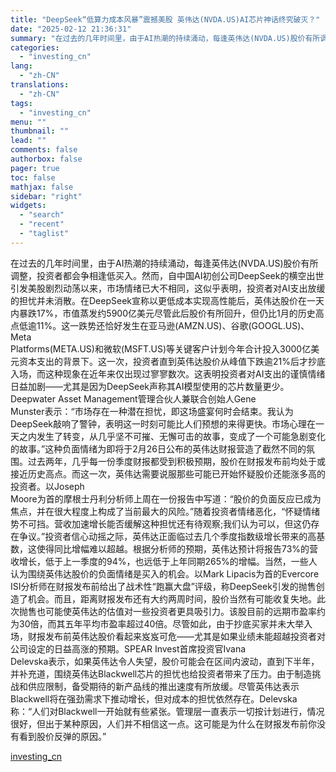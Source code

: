 ```yaml
---
title: "DeepSeek“低算力成本风暴”震撼美股 英伟达(NVDA.US)AI芯片神话终究破灭？"
date: "2025-02-12 21:36:31"
summary: "在过去的几年时间里，由于AI热潮的持续涌动，每逢英伟达(NVDA.US)股价有所调整，投资者都会争..."
categories:
  - "investing_cn"
lang:
  - "zh-CN"
translations:
  - "zh-CN"
tags:
  - "investing_cn"
menu: ""
thumbnail: ""
lead: ""
comments: false
authorbox: false
pager: true
toc: false
mathjax: false
sidebar: "right"
widgets:
  - "search"
  - "recent"
  - "taglist"
---
```


在过去的几年时间里，由于AI热潮的持续涌动，每逢英伟达(NVDA.US)股价有所调整，投资者都会争相逢低买入。然而，自中国AI初创公司DeepSeek的横空出世引发美股剧烈动荡以来，市场情绪已大不相同，这似乎表明，投资者对AI支出放缓的担忧并未消散。在DeepSeek宣称以更低成本实现高性能后，英伟达股价在一天内暴跌17%，市值蒸发约5900亿美元尽管此后股价有所回升，但仍比1月的历史高点低逾11%。这一跌势还恰好发生在亚马逊(AMZN.US)、谷歌(GOOGL.US)、Meta   
Platforms(META.US)和微软(MSFT.US)等关键客户计划今年合计投入3000亿美元资本支出的背景下。这一次，投资者直到英伟达股价从峰值下跌逾21%后才抄底入场，而这种现象在近年来仅出现过寥寥数次。这表明投资者对AI支出的谨慎情绪日益加剧——尤其是因为DeepSeek声称其AI模型使用的芯片数量更少。Deepwater Asset Management管理合伙人兼联合创始人Gene   
Munster表示：“市场存在一种潜在担忧，即这场盛宴何时会结束。我认为DeepSeek敲响了警钟，表明这一时刻可能比人们预想的来得更快。市场心理在一天之内发生了转变，从几乎坚不可摧、无懈可击的故事，变成了一个可能急剧变化的故事。”这种负面情绪为即将于2月26日公布的英伟达财报营造了截然不同的氛围。过去两年，几乎每一份季度财报都受到积极预期，股价在财报发布前均处于或接近历史高点。而这一次，英伟达需要说服那些可能已开始怀疑股价还能涨多高的投资者。以Joseph   
Moore为首的摩根士丹利分析师上周在一份报告中写道：“股价的负面反应已成为焦点，并在很大程度上构成了当前最大的风险。”随着投资者情绪恶化，“怀疑情绪势不可挡。营收加速增长能否缓解这种担忧还有待观察;我们认为可以，但这仍存在争议。”投资者信心动摇之际，英伟达正面临过去几个季度指数级增长带来的高基数，这使得同比增幅难以超越。根据分析师的预期，英伟达预计将报告73%的营收增长，低于上一季度的94%，也远低于上年同期265%的增幅。当然，一些人认为围绕英伟达股价的负面情绪是买入的机会。以Mark Lipacis为首的Evercore   
ISI分析师在财报发布前给出了战术性“跑赢大盘”评级，称DeepSeek引发的抛售创造了机会。而且，距离财报发布还有大约两周时间，股价当然有可能收复失地。此次抛售也可能使英伟达的估值对一些投资者更具吸引力。该股目前的远期市盈率约为30倍，而其五年平均市盈率超过40倍。尽管如此，由于抄底买家并未大举入场，财报发布前英伟达股价看起来岌岌可危——尤其是如果业绩未能超越投资者对公司设定的日益高涨的预期。SPEAR Invest首席投资官Ivana   
Delevska表示，如果英伟达令人失望，股价可能会在区间内波动，直到下半年，并补充道，围绕英伟达Blackwell芯片的担忧也给投资者带来了压力。由于制造挑战和供应限制，备受期待的新产品线的推出速度有所放缓。尽管英伟达表示Blackwell将在强劲需求下推动增长，但对成本的担忧依然存在。Delevska称：“人们对Blackwell一开始就有些紧张。管理层一直表示一切按计划进行，情况很好，但出于某种原因，人们并不相信这一点。这可能是为什么在财报发布前你没有看到股价反弹的原因。”

[investing_cn](https://cn.investing.com/news/stock-market-news/article-2668192)
